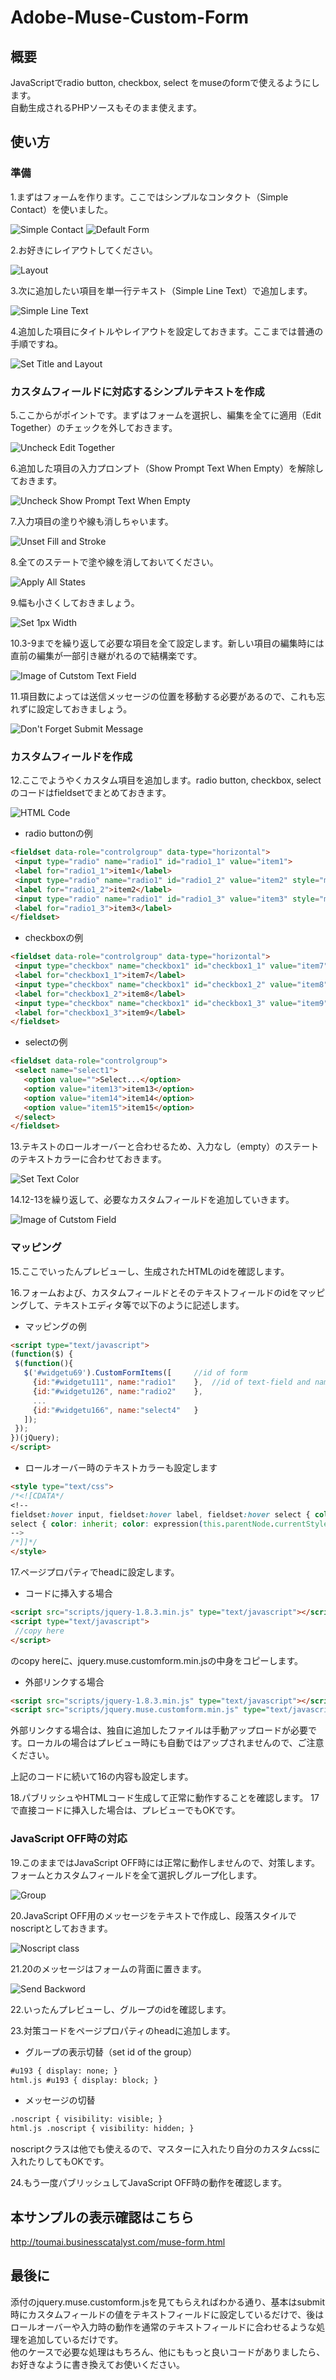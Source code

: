 Adobe-Muse-Custom-Form
======================

概要
----
JavaScriptでradio button, checkbox, select をmuseのformで使えるようにします。  
自動生成されるPHPソースもそのまま使えます。

使い方
-----

### 準備
  
1.まずはフォームを作ります。ここではシンプルなコンタクト（Simple Contact）を使いました。

![Simple Contact](https://cloud.githubusercontent.com/assets/7941092/3407930/afd96986-fdbc-11e3-9f65-26da71525372.png)
![Default Form](https://cloud.githubusercontent.com/assets/7941092/3407937/ee32553a-fdbc-11e3-8153-c85a73d6163a.png)

2.お好きにレイアウトしてください。

![Layout](https://cloud.githubusercontent.com/assets/7941092/3407938/ee33c4f6-fdbc-11e3-8437-087c00c09dd3.png)

3.次に追加したい項目を単一行テキスト（Simple Line Text）で追加します。

![Simple Line Text](https://cloud.githubusercontent.com/assets/7941092/3407939/ee34b8f2-fdbc-11e3-8d2d-af611ca57e3d.png)

4.追加した項目にタイトルやレイアウトを設定しておきます。ここまでは普通の手順ですね。

![Set Title and Layout](https://cloud.githubusercontent.com/assets/7941092/3407940/ee3996ba-fdbc-11e3-8c43-53f834f9191e.png)

### カスタムフィールドに対応するシンプルテキストを作成

5.ここからがポイントです。まずはフォームを選択し、編集を全てに適用（Edit Together）のチェックを外しておきます。

![Uncheck Edit Together](https://cloud.githubusercontent.com/assets/7941092/3407941/ee3cb1a6-fdbc-11e3-810e-a666819ab082.png)


6.追加した項目の入力プロンプト（Show Prompt Text When Empty）を解除しておきます。

![Uncheck Show Prompt Text When Empty](https://cloud.githubusercontent.com/assets/7941092/3407942/ee3f9e52-fdbc-11e3-818a-60849a929350.png)

7.入力項目の塗りや線も消しちゃいます。

![Unset Fill and Stroke](https://cloud.githubusercontent.com/assets/7941092/3407943/ee52e566-fdbc-11e3-8d2d-0ba6adfe545f.png)

8.全てのステートで塗や線を消しておいてください。

![Apply All States](https://cloud.githubusercontent.com/assets/7941092/3407944/ee54f540-fdbc-11e3-9470-4f6ca6028e75.png)

9.幅も小さくしておきましょう。

![Set 1px Width](https://cloud.githubusercontent.com/assets/7941092/3407945/ee567528-fdbc-11e3-86cf-89a96dee1675.png)

10.3-9までを繰り返して必要な項目を全て設定します。新しい項目の編集時には直前の編集が一部引き継がれるので結構楽です。

![Image of Cutstom Text Field](https://cloud.githubusercontent.com/assets/7941092/3407946/ee5b7b86-fdbc-11e3-9c4a-48482602408f.png)

11.項目数によっては送信メッセージの位置を移動する必要があるので、これも忘れずに設定しておきましょう。

![Don't Forget Submit Message](https://cloud.githubusercontent.com/assets/7941092/3407947/ee5dfa50-fdbc-11e3-84a2-5da2996e4c87.png)

### カスタムフィールドを作成

12.ここでようやくカスタム項目を追加します。radio button, checkbox, selectのコードはfieldsetでまとめておきます。

![HTML Code](https://cloud.githubusercontent.com/assets/7941092/3407948/ee630798-fdbc-11e3-89bc-d795d1a68e45.png)

  - radio buttonの例  
 ```html
<fieldset data-role="controlgroup" data-type="horizontal">
  <input type="radio" name="radio1" id="radio1_1" value="item1">
  <label for="radio1_1">item1</label>
  <input type="radio" name="radio1" id="radio1_2" value="item2" style="margin-left:2em">
  <label for="radio1_2">item2</label>
  <input type="radio" name="radio1" id="radio1_3" value="item3" style="margin-left:2em">
  <label for="radio1_3">item3</label>
</fieldset>
```

  - checkboxの例  
 ```html
<fieldset data-role="controlgroup" data-type="horizontal">
  <input type="checkbox" name="checkbox1" id="checkbox1_1" value="item7">
  <label for="checkbox1_1">item7</label>
  <input type="checkbox" name="checkbox1" id="checkbox1_2" value="item8" style="margin-left:2em">
  <label for="checkbox1_2">item8</label>
  <input type="checkbox" name="checkbox1" id="checkbox1_3" value="item9" style="margin-left:2em">
  <label for="checkbox1_3">item9</label>
</fieldset>
```

  - selectの例  
 ```html
<fieldset data-role="controlgroup">
  <select name="select1">
    <option value="">Select...</option>
    <option value="item13">item13</option>
    <option value="item14">item14</option>
    <option value="item15">item15</option>
  </select>
</fieldset>
```

13.テキストのロールオーバーと合わせるため、入力なし（empty）のステートのテキストカラーに合わせておきます。

![Set Text Color](https://cloud.githubusercontent.com/assets/7941092/3407949/ee72ab26-fdbc-11e3-9075-b089a195f0b1.png)

14.12-13を繰り返して、必要なカスタムフィールドを追加していきます。

![Image of Cutstom Field](https://cloud.githubusercontent.com/assets/7941092/3407950/ee747e88-fdbc-11e3-8b33-982b90b8c1dc.png)

### マッピング

15.ここでいったんプレビューし、生成されたHTMLのidを確認します。

16.フォームおよび、カスタムフィールドとそのテキストフィールドのidをマッピングして、テキストエディタ等で以下のように記述します。

  - マッピングの例  
 ```html
<script type="text/javascript">
(function($) {
  $(function(){
    $('#widgetu69').CustomFormItems([     //id of form
      {id:"#widgetu111", name:"radio1"    },  //id of text-field and name of custom-field
      {id:"#widgetu126", name:"radio2"    },
      ...
      {id:"#widgetu166", name:"select4"   }
    ]);
  });
})(jQuery);
</script>
```  

  - ロールオーバー時のテキストカラーも設定します  
 ```html
<style type="text/css">
/*<![CDATA*/
<!--
fieldset:hover input, fieldset:hover label, fieldset:hover select { color: rgb(79, 79, 79); }
select { color: inherit; color: expression(this.parentNode.currentStyle.color); /* IE */ }
-->
/*]]*/
</style>
```

17.ページプロパティでheadに設定します。

  - コードに挿入する場合  
 ```html
<script src="scripts/jquery-1.8.3.min.js" type="text/javascript"></script>
<script type="text/javascript">
  //copy here
</script>
```  
のcopy hereに、jquery.muse.customform.min.jsの中身をコピーします。  

  - 外部リンクする場合  
 ```html
<script src="scripts/jquery-1.8.3.min.js" type="text/javascript"></script>
<script src="scripts/jquery.muse.customform.min.js" type="text/javascript"></script>
```  
外部リンクする場合は、独自に追加したファイルは手動アップロードが必要です。ローカルの場合はプレビュー時にも自動ではアップされませんので、ご注意ください。

上記のコードに続いて16の内容も設定します。

18.パブリッシュやHTMLコード生成して正常に動作することを確認します。  17で直接コードに挿入した場合は、プレビューでもOKです。

### JavaScript OFF時の対応

19.このままではJavaScript OFF時には正常に動作しませんので、対策します。  
フォームとカスタムフィールドを全て選択しグループ化します。 

![Group](https://cloud.githubusercontent.com/assets/7941092/3407951/ee7c17d8-fdbc-11e3-8be2-8a837a2c8d3e.png)

20.JavaScript OFF用のメッセージをテキストで作成し、段落スタイルでnoscriptとしておきます。

![Noscript class](https://cloud.githubusercontent.com/assets/7941092/3407952/ee7ea52a-fdbc-11e3-88af-9d4dfbcc1ddd.png)

21.20のメッセージはフォームの背面に置きます。 

![Send Backword](https://cloud.githubusercontent.com/assets/7941092/3407953/ee8623b8-fdbc-11e3-8eba-c672d13329b6.png)

22.いったんプレビューし、グループのidを確認します。

23.対策コードをページプロパティのheadに追加します。

  - グループの表示切替（set id of the group）  
 ```html
#u193 { display: none; }
html.js #u193 { display: block; }
```

  - メッセージの切替  
 ```html
.noscript { visibility: visible; }
html.js .noscript { visibility: hidden; }
```  
noscriptクラスは他でも使えるので、マスターに入れたり自分のカスタムcssに入れたりしてもOKです。

24.もう一度パブリッシュしてJavaScript OFF時の動作を確認します。

本サンプルの表示確認はこちら
-----

<http://toumai.businesscatalyst.com/muse-form.html>

最後に
-----

添付のjquery.muse.customform.jsを見てもらえればわかる通り、基本はsubmit時にカスタムフィールドの値をテキストフィールドに設定しているだけで、後はロールオーバーや入力時の動作を通常のテキストフィールドに合わせるような処理を追加しているだけです。  
他のケースで必要な処理はもちろん、他にももっと良いコードがありましたら、お好きなように書き換えてお使いください。
